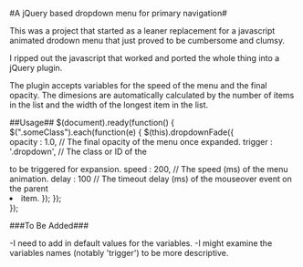 #A jQuery based dropdown menu for primary navigation#

This was a project that started as a leaner replacement for a javascript animated drodown menu that just proved to be cumbersome and clumsy. 

I ripped out the javascript that worked and ported the whole thing into a jQuery plugin.

The plugin accepts variables for the speed of the menu and the final opacity. The dimesions are automatically calculated by the number of items in the list and the width of the longest item in the list.

##Usage##
$(document).ready(function() {
	$(".someClass").each(function(e) {
		$(this).dropdownFade({	
			opacity : 1.0,			// The final opacity of the menu once expanded.
			trigger : '.dropdown',	// The class or ID of the <div> to be triggered for expansion. 
			speed 	: 200,			// The speed (ms) of the menu animation.
			delay 	: 100			// The timeout delay (ms) of the mouseover event on the parent <li> item.
		});
	});		
});

###To Be Added###

-I need to add in default values for the variables.
-I might examine the variables names (notably 'trigger') to be more descriptive. 